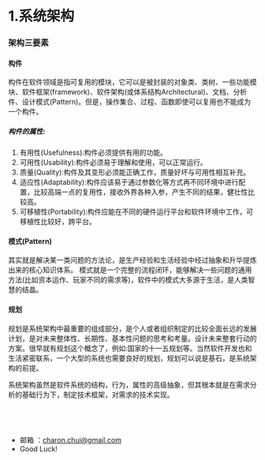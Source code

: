 1.系统架构
===

### 架构三要素

#### 构件

构件在软件领域是指可复用的模块，它可以是被封装的对象类、类树、一些功能模块、软件框架(framework)、软件架构(或体系结构Architectural)、文档、分析件、设计模式(Pattern)。但是，操作集合、过程、函数即使可以复用也不能成为一个构件。 

##### 构件的属性: 
1. 有用性(Usefulness):构件必须提供有用的功能。
2. 可用性(Usability):构件必须易于理解和使用，可以正常运行。
3. 质量(Quality):构件及其变形必须能正确工作，质量好坏与可用性相互补充。
4. 适应性(Adaptability):构件应该易于通过参数化等方式再不同环境中进行配置，比较高端一点的复用性，接收外界各种入参，产生不同的结果，健壮性比较高。
5. 可移植性(Portability):构件应能在不同的硬件运行平台和软件环境中工作，可移植性比较好，跨平台。


#### 模式(Pattern)

其实就是解决某一类问题的方法论，是生产经验和生活经验中经过抽象和升华提炼出来的核心知识体系。 模式就是一个完整的流程闭环，能够解决一些问题的通用方法(比如资本运作、玩家不同的需求等)，软件中的模式大多源于生活，是人类智慧的结晶。  

#### 规划

规划是系统架构中最重要的组成部分，是个人或者组织制定的比较全面长远的发展计划，是对未来整体性、长期性、基本性问题的思考和考量。设计未来整套行动的方案。很早就有规划这个概念了，例如:国家的十一五规划等。当然软件开发也和生活紧密联系，一个大型的系统也需要良好的规划，规划可以说是基石，是系统架构的前提。 


系统架构虽然是软件系统的结构，行为，属性的高级抽象，但其根本就是在需求分析的基础行为下，制定技术框架，对需求的技术实现。 




​		
---
- 邮箱 ：charon.chui@gmail.com  
- Good Luck! 

	
